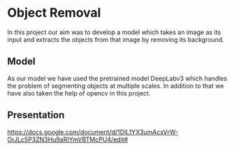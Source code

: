 # **Object Removal**
 In this project our aim was to develop a model which takes an image as its input and extracts the objects from that image by removing its background.
## **Model**
As our model we have used the pretrained model DeepLabv3 which handles the problem of segmenting objects at multiple scales. In addition to that we have also taken the help of opencv in this project.
## **Presentation**
https://docs.google.com/document/d/1DlL1YX3umAcsVrW-OrJLc5P3ZN3Hu9aRIYmVBTMcPU4/edit#
